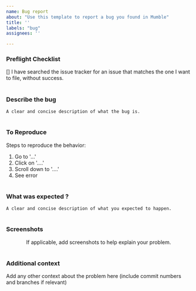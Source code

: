 ```yaml
---
name: Bug report
about: "Use this template to report a bug you found in Mumble"
title: ''
labels: "bug"
assignees: ''

---
```


### Preflight Checklist

<!-- Please ensure you've completed the following steps by replacing [ ] with [x]-->

[] I have searched the issue tracker for an issue that matches the one I want to file, without success.

#

### Describe the bug

    A clear and concise description of what the bug is.

#

### To Reproduce

Steps to reproduce the behavior:

1. Go to '...'
2. Click on '....'
3. Scroll down to '....'
4. See error

#

### What was expected ?

    A clear and concise description of what you expected to happen.

#

### Screenshots


<p align="center">If applicable, add screenshots to help explain your problem.</p>

#

### Additional context

Add any other context about the problem here (include commit numbers and branches if relevant)